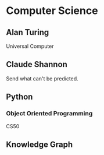 # Computer Science

## Alan Turing

Universal Computer

## Claude Shannon

Send what can't be predicted.

## Python

### Object Oriented Programming

CS50

## Knowledge Graph